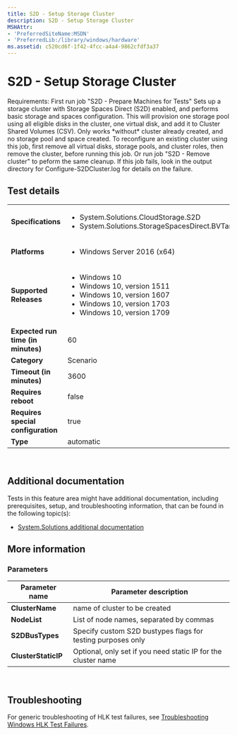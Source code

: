 ```yaml
---
title: S2D - Setup Storage Cluster
description: S2D - Setup Storage Cluster
MSHAttr:
- 'PreferredSiteName:MSDN'
- 'PreferredLib:/library/windows/hardware'
ms.assetid: c520cd6f-1f42-4fcc-a4a4-9862cfdf3a37
---
```


# <span id="p_hlk_test.8fd56385-268b-48c8-a81f-9118cfb5bf5a"></span>S2D - Setup Storage Cluster


Requirements: First run job "S2D - Prepare Machines for Tests" Sets up a storage cluster with Storage Spaces Direct (S2D) enabled, and performs basic storage and spaces configuration. This will provision one storage pool using all eligible disks in the cluster, one virtual disk, and add it to Cluster Shared Volumes (CSV). Only works \*without\* cluster already created, and no storage pool and space created. To reconfigure an existing cluster using this job, first remove all virtual disks, storage pools, and cluster roles, then remove the cluster, before running this job. Or run job "S2D - Remove cluster" to peform the same cleanup. If this job fails, look in the output directory for Configure-S2DCluster.log for details on the failure.

## Test details
|||
|---|---|
| **Specifications**  | <ul><li>System.Solutions.CloudStorage.S2D</li><li>System.Solutions.StorageSpacesDirect.BVTandStress</li></ul> |  
| **Platforms**   | <ul><li>Windows Server 2016 (x64)</li></ul> |
| **Supported Releases** | <ul><li>Windows 10</li><li>Windows 10, version 1511</li><li>Windows 10, version 1607</li><li>Windows 10, version 1703</li><li>Windows 10, version 1709</li></ul> |
|**Expected run time (in minutes)**| 60 |
|**Category**| Scenario |
|**Timeout (in minutes)**| 3600 |
|**Requires reboot**| false |
|**Requires special configuration**| true |
|**Type**| automatic |

 

## <span id="Additional_documentation"></span><span id="additional_documentation"></span><span id="ADDITIONAL_DOCUMENTATION"></span>Additional documentation


Tests in this feature area might have additional documentation, including prerequisites, setup, and troubleshooting information, that can be found in the following topic(s):

-   [System.Solutions additional documentation](system-solutions-additional-documentation.md)

## <span id="More_information"></span><span id="more_information"></span><span id="MORE_INFORMATION"></span>More information


### <span id="Parameters"></span><span id="parameters"></span><span id="PARAMETERS"></span>Parameters

| Parameter name      | Parameter description                                         |
|---------------------|---------------------------------------------------------------|
| **ClusterName**     | name of cluster to be created                                 |
| **NodeList**        | List of node names, separated by commas                       |
| **S2DBusTypes**     | Specify custom S2D bustypes flags for testing purposes only   |
| **ClusterStaticIP** | Optional, only set if you need static IP for the cluster name |

 

## <span id="Troubleshooting"></span><span id="troubleshooting"></span><span id="TROUBLESHOOTING"></span>Troubleshooting


For generic troubleshooting of HLK test failures, see [Troubleshooting Windows HLK Test Failures](..\user\troubleshooting-windows-hlk-test-failures.md).

 

 






